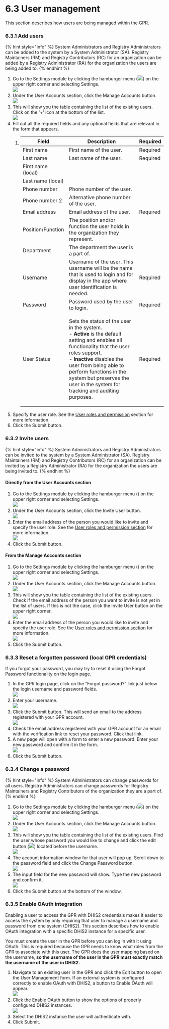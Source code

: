 # 6.3 User management

This section describes how users are being managed within the GPR.

### 6.3.1 Add users

{% hint style="info" %}
System Administrators and Registry Administrators can be added to the system by a System Administrator (SA). Registry Maintainers (RM) and Registry Contributors (RC) for an organization can be added by a Registry Administrator (RA) for the organization the users are being added to.
{% endhint %}

1. Go to the Settings module by clicking the hamburger menu (![](https://lh3.googleusercontent.com/O5dPN4qVqOcj8oAT9t47lpvFbDYS-NSOvWFiawYRSu4Jo8Q5zdCu2EtSdAv7TPIEAVWq-U0XwR4us5ATAYc6pCNoPGXPQn1jf9KkYJFOq9QSh\_cbInflw\_jBtTkVtN5iPYi6Ofe\_4rqE0jYJ6hatFM92rSd2UIuPpY1bxhVn\_wKqIew5sdJMIfrh)) on the upper right corner and selecting Settings.\
   ![](https://lh4.googleusercontent.com/rqxZhGxR4Zc-TQuUNj9mw0iEiwIwN1eAACYIbi55NJnzGSjH06yH1DG-VI-NPu0kk1c3F67vhqEv6flPGEINT4PMYu\_\_4lFMn1tTaU9scMXw3Ng6t0KuB8\_HmCadClFUnhFqonJzQ5Tdg8hpQExOfQrCy9cuZ40nLkXx5RC-K4zsY7BZzOCtXk4DHA)
2. Under the User Accounts section, click the Manage Accounts button.\
   ![](https://lh5.googleusercontent.com/iY-i15Toiw8x\_IO2Tmxo--MzNbW32pqAzGdaIDnYq2HF9DkMbpW0aCEqJlH-POq8K0if0rCmUdNqNVzGHTtOD5Vc5iXXlYMrZsqbqWJ4Kjk9Bp3Mxpd\_mpqa3sCP1VOc8e9SiNZ-FpTICUlucI6syM3amu29aioueQ822aQz\_C8Zmqn\_dXQEktMy)
3. This will show you the table containing the list of the existing users. Click on the '+' icon at the bottom of the list.\
   ![](https://lh5.googleusercontent.com/YESK1fozcAcYrPuZBbKlmK5SgFLb-0ctB2a7f\_QQUWwiP9v0P7Ia2ckAoC-TcLyfpx\_0zv0g1VlYjRH8lj\_hOQGm0Sz6GWy8UuSofxOO3uQ3lUCS9hJoUNIvsBAHOJ3J4d7HCoYdQGPLO7ctR\_sUopC1owKBQMy2kJgJT\_CEss6dMs3-8RdCAf0n)
4. Fill out all the required fields and any optional fields that are relevant in the form that appears.
   1. | Field              | Description                                                                                                                                                                                                                                                                                                                                   | Required |
      | ------------------ | --------------------------------------------------------------------------------------------------------------------------------------------------------------------------------------------------------------------------------------------------------------------------------------------------------------------------------------------- | -------- |
      | First name         | First name of the user.                                                                                                                                                                                                                                                                                                                       | Required |
      | Last name          | Last name of the user.                                                                                                                                                                                                                                                                                                                        | Required |
      | First name (local) |                                                                                                                                                                                                                                                                                                                                               |          |
      | Last name (local)  |                                                                                                                                                                                                                                                                                                                                               |          |
      | Phone number       | Phone number of the user.                                                                                                                                                                                                                                                                                                                     |          |
      | Phone number 2     | Alternative phone number of the user.                                                                                                                                                                                                                                                                                                         |          |
      | Email address      | Email address of the user.                                                                                                                                                                                                                                                                                                                    | Required |
      | Position/Function  | The position and/or function the user holds in the organization they represent.                                                                                                                                                                                                                                                               |          |
      | Department         | The department the user is a part of.                                                                                                                                                                                                                                                                                                         |          |
      | Username           | Username of the user. This username will be the name that is used to login and for display in the app where user identification is needed.                                                                                                                                                                                                    | Required |
      | Password           | Password used by the user to login.                                                                                                                                                                                                                                                                                                           | Required |
      | User Status        | <p>Sets the status of the user in the system.<br>- <strong>Active</strong> is the default setting and enables all functionality that the user roles support.<br>- <strong>Inactive</strong> disables the user from being able to perform functions in the system but preserves the user in the system for tracking and auditing purposes.</p> | Required |
5. Specify the user role. See the [User roles and permission](../geoprism-registry-key-components/5.3-user-roles-and-their-rights.md) section for more information.
6. Click the Submit button.

### 6.3.2 Invite users

{% hint style="info" %}
System Administrators and Registry Administrators can be invited to the system by a System Administrator (SA). Registry Maintainers (RM) and Registry Contributors (RC) for an organization can be invited by a Registry Administrator (RA) for the organization the users are being invited to.
{% endhint %}

#### Directly from the User Accounts section

1. Go to the Settings module by clicking the hamburger menu () on the upper right corner and selecting Settings.\
   ![](https://lh4.googleusercontent.com/rqxZhGxR4Zc-TQuUNj9mw0iEiwIwN1eAACYIbi55NJnzGSjH06yH1DG-VI-NPu0kk1c3F67vhqEv6flPGEINT4PMYu\_\_4lFMn1tTaU9scMXw3Ng6t0KuB8\_HmCadClFUnhFqonJzQ5Tdg8hpQExOfQrCy9cuZ40nLkXx5RC-K4zsY7BZzOCtXk4DHA)
2. Under the User Accounts section, click the Invite User button.\
   ![](https://lh5.googleusercontent.com/iY-i15Toiw8x\_IO2Tmxo--MzNbW32pqAzGdaIDnYq2HF9DkMbpW0aCEqJlH-POq8K0if0rCmUdNqNVzGHTtOD5Vc5iXXlYMrZsqbqWJ4Kjk9Bp3Mxpd\_mpqa3sCP1VOc8e9SiNZ-FpTICUlucI6syM3amu29aioueQ822aQz\_C8Zmqn\_dXQEktMy)
3. Enter the email address of the person you would like to invite and specify the user role. See the [User roles and permission section](../geoprism-registry-key-components/5.3-user-roles-and-their-rights.md) for more information.\
   ![](https://lh4.googleusercontent.com/NlXVzEWbr0BhV2mUWvEbz00IbIVX2dkhuYc\_IOlWzQe\_7zasNMyajZ9x3LP2FJiZ9r2RRHuIHnG6J-Zn9tYh-lslB9LT4to1tEabsYLjXWll6H0wqjON0TbzV3SHk0aiU2WevumPTHnzBo\_o-J4eXx4tQCmWunAu8dfHrTz933hdBzHki3mmqZGb)
4. Click the Submit button.

#### From the Manage Accounts section

1. Go to the Settings module by clicking the hamburger menu () on the upper right corner and selecting Settings.\
   ![](https://lh4.googleusercontent.com/rqxZhGxR4Zc-TQuUNj9mw0iEiwIwN1eAACYIbi55NJnzGSjH06yH1DG-VI-NPu0kk1c3F67vhqEv6flPGEINT4PMYu\_\_4lFMn1tTaU9scMXw3Ng6t0KuB8\_HmCadClFUnhFqonJzQ5Tdg8hpQExOfQrCy9cuZ40nLkXx5RC-K4zsY7BZzOCtXk4DHA)
2. Under the User Accounts section, click the Manage Accounts button.\
   ![](https://lh5.googleusercontent.com/iY-i15Toiw8x\_IO2Tmxo--MzNbW32pqAzGdaIDnYq2HF9DkMbpW0aCEqJlH-POq8K0if0rCmUdNqNVzGHTtOD5Vc5iXXlYMrZsqbqWJ4Kjk9Bp3Mxpd\_mpqa3sCP1VOc8e9SiNZ-FpTICUlucI6syM3amu29aioueQ822aQz\_C8Zmqn\_dXQEktMy)
3. This will show you the table containing the list of the existing users. Check if the email address of the person you want to invite is not yet in the list of users. If this is not the case, click the Invite User button on the upper right corner.\
   ![](https://lh5.googleusercontent.com/YESK1fozcAcYrPuZBbKlmK5SgFLb-0ctB2a7f\_QQUWwiP9v0P7Ia2ckAoC-TcLyfpx\_0zv0g1VlYjRH8lj\_hOQGm0Sz6GWy8UuSofxOO3uQ3lUCS9hJoUNIvsBAHOJ3J4d7HCoYdQGPLO7ctR\_sUopC1owKBQMy2kJgJT\_CEss6dMs3-8RdCAf0n)
4. Enter the email address of the person you would like to invite and specify the user role. See the [User roles and permission section](../geoprism-registry-key-components/5.3-user-roles-and-their-rights.md) for more information.\
   ![](https://lh4.googleusercontent.com/NlXVzEWbr0BhV2mUWvEbz00IbIVX2dkhuYc\_IOlWzQe\_7zasNMyajZ9x3LP2FJiZ9r2RRHuIHnG6J-Zn9tYh-lslB9LT4to1tEabsYLjXWll6H0wqjON0TbzV3SHk0aiU2WevumPTHnzBo\_o-J4eXx4tQCmWunAu8dfHrTz933hdBzHki3mmqZGb)
5. Click the Submit button.

### 6.3.3 Reset a forgotten password (local GPR credentials)

If you forgot your password, you may try to reset it using the Forgot Password functionality on the login page.

1. In the GPR login page, click on the “Forgot password?” link just below the login username and password fields.\
   ![](https://lh5.googleusercontent.com/v6OrD8GUbYpX4CabhI09KGyJYUuKFpKK-nCdc3eY1PS51apsB6UwNA1d6NFr88jxV1mDIjawJTt9Vu58EmZqVfItTLdrz80bFWi-OHD5d2huSl9mm2AWN5eEGqvnZLkGt3E1KCRrKg2J59DgEwn0lCTaRSS52jhVOzbspFpdb2TKUWHrlTdWzVWlWQ)
2. Enter your username.\
   ![](https://lh4.googleusercontent.com/dWkvuE2YaoASOmxGIHtDRsZbEcil3bOqT7cCbyfChffnr6wg57G\_YOpWBDsJopgu4bSf9H1FjXbyIM30gZZ9dH6gEIIBryN-jJLFibLG4Gm0RMmh0d5nez7S\_8aYKkbRkUXuNdFfv8xEYw3MmNUmTHFo-mHy7-nvpcuWjzcrqjFMunRg40\_mOD66)
3. Click the Submit button. This will send an email to the address registered with your GPR account.\
   ![](https://lh6.googleusercontent.com/zb3HvtjLdORxYKgeH1JS69U7JQmsU4CA6qUj0Tv2PdUff2Sr5AhgCAk\_EDSSrAEe5Bp4cDM4JiGl2WCFo\_7MBRoosFDWPAa0M9vzdrNO188QrLGO1CU5JSPKHpUAndRUTSI0XwA4-OeyC6p40-1gLuUuOmFpeU3DLmawlGCpfevIDnhEslt\_Ax7F)
4. Check the email address registered with your GPR account for an email with the verification link to reset your password. Click that link.
5. A new page will open with a form to enter a new password. Enter your new password and confirm it in the form.\
   ![](https://lh4.googleusercontent.com/GJGXt42tAK-GzoNE5tCDj3gbXoHLG\_cTekz5aRDu0xITjkRh2GryMWLx8K6HRQzFo8VnmAqHoUAygk48b-fYY3gJo76LqX4fagvdq9BbsH6HxIRL1hTJXybg07HJI1BQoqwil-JM0N\_Afgc9OatHSJs6LNOz22lt-s\_7UHeXab0yiX4rMUr1RUbk)
6. Click the Submit button.

### 6.3.4 Change a password

{% hint style="info" %}
System Administrators can change passwords for all users. Registry Administrators can change passwords for Registry Maintainers and Registry Contributors of the organization they are a part of.
{% endhint %}

1. Go to the Settings module by clicking the hamburger menu (![](https://lh3.googleusercontent.com/O5dPN4qVqOcj8oAT9t47lpvFbDYS-NSOvWFiawYRSu4Jo8Q5zdCu2EtSdAv7TPIEAVWq-U0XwR4us5ATAYc6pCNoPGXPQn1jf9KkYJFOq9QSh\_cbInflw\_jBtTkVtN5iPYi6Ofe\_4rqE0jYJ6hatFM92rSd2UIuPpY1bxhVn\_wKqIew5sdJMIfrh)) on the upper right corner and selecting Settings.\
   ![](https://lh4.googleusercontent.com/rqxZhGxR4Zc-TQuUNj9mw0iEiwIwN1eAACYIbi55NJnzGSjH06yH1DG-VI-NPu0kk1c3F67vhqEv6flPGEINT4PMYu\_\_4lFMn1tTaU9scMXw3Ng6t0KuB8\_HmCadClFUnhFqonJzQ5Tdg8hpQExOfQrCy9cuZ40nLkXx5RC-K4zsY7BZzOCtXk4DHA)
2. Under the User Accounts section, click the Manage Accounts button.\
   ![](https://lh5.googleusercontent.com/iY-i15Toiw8x\_IO2Tmxo--MzNbW32pqAzGdaIDnYq2HF9DkMbpW0aCEqJlH-POq8K0if0rCmUdNqNVzGHTtOD5Vc5iXXlYMrZsqbqWJ4Kjk9Bp3Mxpd\_mpqa3sCP1VOc8e9SiNZ-FpTICUlucI6syM3amu29aioueQ822aQz\_C8Zmqn\_dXQEktMy)
3. This will show you the table containing the list of the existing users. Find the user whose password you would like to change and click the edit button (![](https://lh3.googleusercontent.com/vQpzs0D861-Yv6DPk3gnfBcvJz-cLHVk\_0bdUswBz4wWaEVgE\_ZrC-HDlcK89k0YoPHyiucS1dQvtLkLeXQxN7lgYiz3A0UkaWJqW0SLsDtts1ZLSPKuEOReH9ntgVKnTkMXRBq\_lCqGWYYFCCBpH5D4vs5Soh6EdcERBE0Hx61z7apITIGuLBNN)) located before the username.\
   ![](https://lh5.googleusercontent.com/YESK1fozcAcYrPuZBbKlmK5SgFLb-0ctB2a7f\_QQUWwiP9v0P7Ia2ckAoC-TcLyfpx\_0zv0g1VlYjRH8lj\_hOQGm0Sz6GWy8UuSofxOO3uQ3lUCS9hJoUNIvsBAHOJ3J4d7HCoYdQGPLO7ctR\_sUopC1owKBQMy2kJgJT\_CEss6dMs3-8RdCAf0n)
4. The account information window for that user will pop up. Scroll down to the password field and click the Change Password button.\
   ![](https://lh3.googleusercontent.com/Q9jlbqykVzyA4UoDIMFxeKwTXUjzNfFKbT4JeDIf7NEf1JZ-fvRSyXAItEXG74vvRA2lf9k\_SBvPfF0AIlQCzx0qYLV7h0FNRhEXoMBo23Pr3KDTlg18FD4EKywuCLOepRzZdjXJFSjHb4nkyOPEnJZcuo13-CyaSUbpz0AEuIzYkIEpGGbqDvWv)
5. The input field for the new password will show. Type the new password and confirm it.\
   ![](https://lh5.googleusercontent.com/vYXH2NRdjM2H-466bYVKjLw5QB4Z8kdpSY\_tC2oPom\_J6tFTnWDllL1m2f5EuvhIPBzpUGCGUxlscilJmWlXymQH7y\_JRF34KRpncWtggSaNBZpZMsHmJjJg6GfxslmylqI9B1Sfehrr-9w\_9lo3nWVs--q2CX8LN\_yRyjSAQArENbQ9sXoUk3Om)
6. Click the Submit button at the bottom of the window.

### 6.3.5 Enable OAuth integration

Enabling a user to access the GPR with DHIS2 credentials makes it easier to access the system by only requiring that user to manage a username and password from one system (DHIS2). This section describes how to enable OAuth integration with a specific DHIS2 instance for a specific user.

You must create the user in the GPR before you can log in with it using OAuth. This is required because the GPR needs to know what roles from the GPR to associate with this user. The GPR does the user mapping based on the username, **so the username of the user in the GPR must exactly match the username of the user in DHIS2.**

1. Navigate to an existing user in the GPR and click the Edit button to open the User Management form. If an external system is configured correctly to enable OAuth with DHIS2, a button to Enable OAuth will appear.\
   ![](https://lh4.googleusercontent.com/M0fuoNzwR91X-kU3iIhInt79j2ZwJJRUdoZjIwqJYUn\_OM1SEUnFthq5bi-2S74dUX1B4k7JPZoqu6m-tmzcTddhUmQXo5B6S94Kd3ArKtnhEeZhaCZNX0PPyOd99R4M9Dxx2aJkqTDvSDZgBcOMraH53xS-gwxZ6QdhMc9MG1yE2a5ETaj5hL3L)
2. Click the Enable OAuth button to show the options of properly configured DHIS2 instances.\
   ![](https://lh4.googleusercontent.com/oEybTxYrbOoicDKx55hdl3xJI0-Ne-BqXUqVsbE6K5nPV7zyyC764DJnoRUzVsraL\_28vZp3190IfPG8cA4INOunldX228gx3iPHHPBNI7Z3me5Svfy3AtIr3BNvTIjTXSfaHmVUUboYYAyakn1PnxBzu\_EHwUOlXai4JnfVL\_YJpedbe5m7jc8I)
3. Select the DHIS2 instance the user will authenticate with.&#x20;
4. Click Submit.
